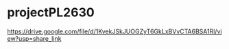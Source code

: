 # projectPL2630


https://drive.google.com/file/d/1KvekJSkJUOGZyT6GkLxBVvCTA6BSA1Rl/view?usp=share_link

